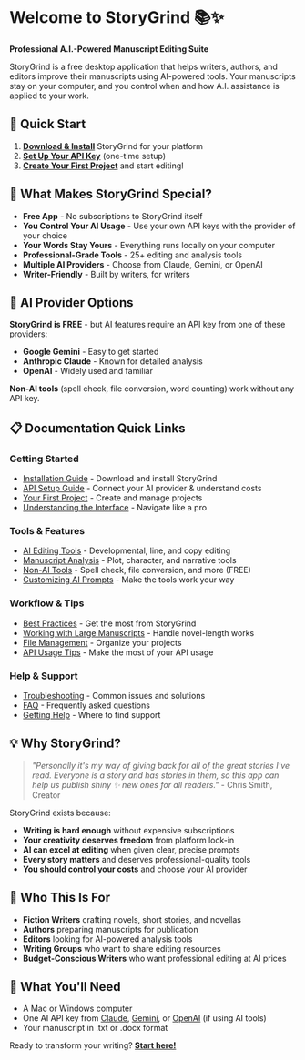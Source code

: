 # Welcome to StoryGrind 📚✨

**Professional A.I.-Powered Manuscript Editing Suite**

StoryGrind is a free desktop application that helps writers, authors, and editors improve their manuscripts using AI-powered tools. Your manuscripts stay on your computer, and you control when and how A.I. assistance is applied to your work.

## 🚀 Quick Start

1. **[Download & Install](Installation-Guide)** StoryGrind for your platform
2. **[Set Up Your API Key](API-Setup-Guide)** (one-time setup)
3. **[Create Your First Project](Getting-Started)** and start editing!

## 📖 What Makes StoryGrind Special?

- **Free App** - No subscriptions to StoryGrind itself
- **You Control Your AI Usage** - Use your own API keys with the provider of your choice
- **Your Words Stay Yours** - Everything runs locally on your computer
- **Professional-Grade Tools** - 25+ editing and analysis tools
- **Multiple AI Providers** - Choose from Claude, Gemini, or OpenAI
- **Writer-Friendly** - Built by writers, for writers

## 🔑 AI Provider Options

**StoryGrind is FREE** - but AI features require an API key from one of these providers:
- **Google Gemini** - Easy to get started
- **Anthropic Claude** - Known for detailed analysis  
- **OpenAI** - Widely used and familiar

**Non-AI tools** (spell check, file conversion, word counting) work without any API key.

## 📋 Documentation Quick Links

### Getting Started
- [Installation Guide](Installation-Guide) - Download and install StoryGrind
- [API Setup Guide](API-Setup-Guide) - Connect your AI provider & understand costs
- [Your First Project](Getting-Started) - Create and manage projects
- [Understanding the Interface](User-Interface-Guide) - Navigate like a pro

### Tools & Features
- [AI Editing Tools](AI-Editing-Tools) - Developmental, line, and copy editing
- [Manuscript Analysis](Manuscript-Analysis-Tools) - Plot, character, and narrative tools
- [Non-AI Tools](Non-AI-Tools) - Spell check, file conversion, and more (FREE)
- [Customizing AI Prompts](Customizing-Prompts) - Make the tools work your way

### Workflow & Tips
- [Best Practices](Best-Practices) - Get the most from StoryGrind
- [Working with Large Manuscripts](Large-Manuscripts) - Handle novel-length works
- [File Management](File-Management) - Organize your projects
- [API Usage Tips](API-Usage-Tips) - Make the most of your API usage

### Help & Support
- [Troubleshooting](Troubleshooting) - Common issues and solutions
- [FAQ](FAQ) - Frequently asked questions
- [Getting Help](Getting-Help) - Where to find support

## 💡 Why StoryGrind?

> *"Personally it's my way of giving back for all of the great stories I've read. Everyone is a story and has stories in them, so this app can help us publish shiny ✨ new ones for all readers."* - Chris Smith, Creator

StoryGrind exists because:
- **Writing is hard enough** without expensive subscriptions
- **Your creativity deserves freedom** from platform lock-in
- **AI can excel at editing** when given clear, precise prompts
- **Every story matters** and deserves professional-quality tools
- **You should control your costs** and choose your AI provider

## 🎯 Who This Is For

- **Fiction Writers** crafting novels, short stories, and novellas
- **Authors** preparing manuscripts for publication
- **Editors** looking for AI-powered analysis tools
- **Writing Groups** who want to share editing resources
- **Budget-Conscious Writers** who want professional editing at AI prices

## 🔧 What You'll Need

- A Mac or Windows computer
- One AI API key from [Claude](https://console.anthropic.com/), [Gemini](https://aistudio.google.com/app/apikey), or [OpenAI](https://platform.openai.com/) (if using AI tools)
- Your manuscript in .txt or .docx format

Ready to transform your writing? **[Start here!](Getting-Started)**